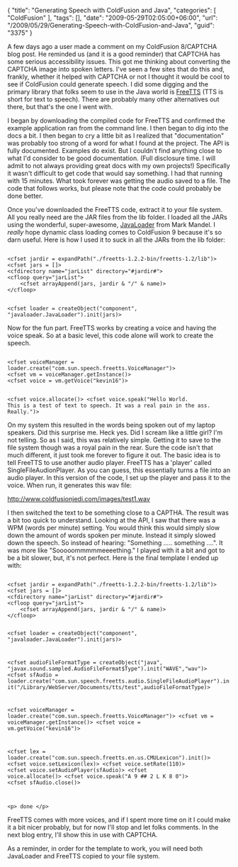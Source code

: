 {
	"title": "Generating Speech with ColdFusion and Java",
	"categories": [
		"ColdFusion"
	],
	"tags": [],
	"date": "2009-05-29T02:05:00+06:00",
	"url": "/2009/05/29/Generating-Speech-with-ColdFusion-and-Java",
	"guid": "3375"
}

A few days ago a user made a comment on my ColdFusion 8/CAPTCHA blog post. He reminded us (and it is a good reminder) that CAPTCHA has some serious accessibility issues. This got me thinking about converting the CAPTCHA image into spoken letters. I've seen a few sites that do this and, frankly, whether it helped with CAPTCHA or not I thought it would be cool to see if ColdFusion could generate speech. I did some digging and the primary library that folks seem to use in the Java world is <a href="http://freetts.sourceforge.net/docs/index.php">FreeTTS</a> (TTS is short for text to speech). There are probably many other alternatives out there, but that's the one I went with.

I began by downloading the compiled code for FreeTTS and confirmed the example application ran from the command line. I then began to dig into the docs a bit. I then began to cry a little bit as I realized that "documentation" was probably too strong of a word for what I found at the project. The API is fully documented. Examples do exist. But I couldn't find anything close to what I'd consider to be good documentation. (Full disclosure time. I will admit to not always providing great docs with my own projects!) Specifically it wasn't difficult to get code that would say something. I had that running with 15 minutes. What took forever was getting the audio saved to a file. The code that follows works, but please note that the code could probably be done better. 

Once you've downloaded the FreeTTS code, extract it to your file system. All you really need are the JAR files from the lib folder. I loaded all the JARs using the wonderful, super-awesome, <a href="http://javaloader.riaforge.org/">JavaLoader</a> from Mark Mandel. I <i>really</i> hope dynamic class loading comes to ColdFusion 9 because it's so darn useful. Here is how I used it to suck in all the JARs from the lib folder:

<code>
&lt;cfset jardir = expandPath("./freetts-1.2.2-bin/freetts-1.2/lib")&gt;
&lt;cfset jars = []&gt;
&lt;cfdirectory name="jarList" directory="#jardir#"&gt;
&lt;cfloop query="jarList"&gt;
	&lt;cfset arrayAppend(jars, jardir & "/" & name)&gt;
&lt;/cfloop&gt;

&lt;cfset loader = createObject("component", "javaloader.JavaLoader").init(jars)&gt;
</code>

Now for the fun part. FreeTTS works by creating a voice and having the voice speak. So at a basic level, this code alone will work to create the speech. 

<code>
&lt;cfset voiceManager = loader.create("com.sun.speech.freetts.VoiceManager")&gt;
&lt;cfset vm = voiceManager.getInstance()&gt;
&lt;cfset voice = vm.getVoice("kevin16")&gt;

&lt;cfset voice.allocate()&gt;
&lt;cfset voice.speak("Hello World. This is a test of text to speech. It was a real pain in the ass. Really.")&gt;
</code>

On my system this resulted in the words being spoken out of my laptop speakers. Did this surprise me. Heck yes. Did I scream like a little girl? I'm not telling. So as I said, this was relatively simple. Getting it to save to the file system though was a royal pain in the rear. Sure the code isn't that much different, it just took me forever to figure it out. The basic idea is to tell FreeTTS to use another audio player. FreeTTS has a 'player' called SingleFileAudionPlayer. As you can guess, this essentially turns a file into an audio player. In this version of the code, I set up the player and pass it to the voice. When run, it generates this wav file:

<a href="http://www.raymondcamden.com/images/test1.wav">http://www.coldfusionjedi.com/images/test1.wav</a>

I then switched the text to be something close to a CAPTHA. The result was a bit too quick to understand. Looking at the API, I saw that there was a WPM (words per minute) setting. You would think this would simply slow down the amount of words spoken per minute. Instead it simply slowed down the speech. So instead of hearing: "Something ..... something ....". It was more like "Sooooommmmmeeeething." I played with it a bit and got to be a bit slower, but, it's not perfect. Here is the final template I ended up with:

<code>
&lt;cfset jardir = expandPath("./freetts-1.2.2-bin/freetts-1.2/lib")&gt;
&lt;cfset jars = []&gt;
&lt;cfdirectory name="jarList" directory="#jardir#"&gt;
&lt;cfloop query="jarList"&gt;
	&lt;cfset arrayAppend(jars, jardir & "/" & name)&gt;
&lt;/cfloop&gt;

&lt;cfset loader = createObject("component", "javaloader.JavaLoader").init(jars)&gt;


&lt;cfset audioFileFormatType = createObject("java", "javax.sound.sampled.AudioFileFormat$Type").init("WAVE","wav")&gt;
&lt;cfset sfAudio = loader.create("com.sun.speech.freetts.audio.SingleFileAudioPlayer").init("/Library/WebServer/Documents/tts/test",audioFileFormatType)&gt;


&lt;cfset voiceManager = loader.create("com.sun.speech.freetts.VoiceManager")&gt;
&lt;cfset vm = voiceManager.getInstance()&gt;
&lt;cfset voice = vm.getVoice("kevin16")&gt;

&lt;cfset lex = loader.create("com.sun.speech.freetts.en.us.CMULexicon").init()&gt;
&lt;cfset voice.setLexicon(lex)&gt;
&lt;cfset voice.setRate(110)&gt;
&lt;cfset voice.setAudioPlayer(sfAudio)&gt;
&lt;cfset voice.allocate()&gt;
&lt;cfset voice.speak("A 9 ## 2 L K 8 0")&gt;
&lt;cfset sfAudio.close()&gt;

&lt;p&gt;
done
&lt;/p&gt;
</code>

FreeTTS comes with more voices, and if I spent more time on it I could make it a bit nicer probably, but for now I'll stop and let folks comments. In the next blog entry, I'll show this in use with CAPTCHA.

As a reminder, in order for the template to work, you will need both JavaLoader and FreeTTS copied to your file system.